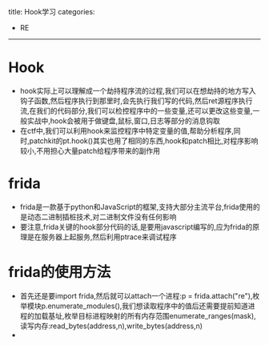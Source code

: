 title: Hook学习
categories: 
- RE
---

# Hook

- hook实际上可以理解成一个劫持程序流的过程,我们可以在想劫持的地方写入钩子函数,然后程序执行到那里时,会先执行我们写的代码,然后ret源程序执行流,在我们的代码部分,我们可以检控程序中的一些变量,还可以更改这些变量,一般实战中,hook会被用于做键盘,鼠标,窗口,日志等部分的消息钩取
- 在ctf中,我们可以利用hook来监控程序中特定变量的值,帮助分析程序,同时,patchkit的pt.hook()其实也用了相同的东西,hook和patch相比,对程序影响较小,不用担心大量patch给程序带来的副作用
  
# frida

- frida是一款基于python和JavaScript的框架,支持大部分主流平台,frida使用的是动态二进制插桩技术,对二进制文件没有任何影响
- 要注意,frida关键的hook部分代码的话,是要用javascript编写的,应为frida的原理是在服务器上起服务,然后利用ptrace来调试程序
  
# frida的使用方法

- 首先还是要import frida,然后就可以attach一个进程:p = frida.attach("re"),枚举模块p.enumerate_modules(),我们想读取程序中的值后还需要提前知道进程的加载基址,枚举目标进程映射的所有内存范围enumerate_ranges(mask),读写内存:read_bytes(address,n),write_bytes(address,n)
- 